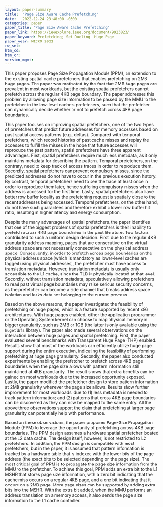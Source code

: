 ```yaml
---
layout: paper-summary
title:  "Page Size Aware Cache Prefetching"
date:   2022-12-24 23:48:00 -0500
categories: paper
paper_title: "Page Size Aware Cache Prefetching"
paper_link: https://ieeexplore.ieee.org/document/9923823/
paper_keyword: Prefetching; Set Dueling; Huge Page
paper_year: MICRO 2022
rw_set:
htm_cd:
htm_cr:
version_mgmt:
---
```


This paper proposes Page Size Propagation Module (PPM), an extension to the existing spatial cache prefetchers that
enables prefetching on 2MB huge pages. The paper was motivated by the fact that 2MB huge pages are prevalent in 
most workloads, but the existing spatial prefetchers cannot prefetch across the regular 4KB page boundary.
The paper addresses this problem by allowing page size information to be passed by the MMU to the prefetcher in the 
low-level cache's prefetchers, such that the prefetcher can dynamically decide whether or not to prefetch across
4KB page boundaries. 

This paper focuses on improving spatial prefetchers, one of the two types of prefetchers that predict future
addresses for memory accesses based on past spatial access patterns (e.g., deltas). Compared with temporal 
prefetchers, which record histories 
of past cache misses and replay the accesses to fulfill the misses in the hope that future accesses will reproduce
the past pattern, spatial prefetchers have three apparent advantages.
First, spatial prefetchers require much less metadata, as it only maintains metadata for describing the pattern.
Temporal prefetchers, on the contrary, need to keep track of access traces in order to reproduce them.
Secondly, spatial prefetchers can prevent compulsory misses, since the predicted addresses do not have to occur 
in the previous execution history. By contrast, temporal prefetchers need to see the trace at least once in order to
reproduce them later, hence suffering compulsory misses when the address is accessed for the first time.
Lastly, spatial prefetchers also have better row buffer locality as the prefetching request is spatially 
close to the recent addresses being accessed. Temporal prefetchers, on the other hand, do not have such guarantees
and therefore exhibit a lower row buffer hit ratio, resulting in higher latency and energy consumption.

Despite the many advantages of spatial prefetchers, the paper identifies that one of the biggest problems of spatial 
prefetchers is their inability to prefetch across 4KB page boundaries in the past literature. Two factors contributed 
to such a uniform design decision. First, due to the regular 4KB granularity address mapping, pages that are consecutive
on the virtual address space are not necessarily consecutive on the physical address space. Consequently, in order to
prefetch across page boundaries on the physical address space (which is mandatory as lower-level caches are tagged
using physical addresses), the prefetcher must have access to translation metadata. However, translation metadata is 
usually only accessible to the L1 cache, since the TLB is physically located at that level.
Secondly, without translation metadata, speculatively allowing prefetchers to read past virtual page boundaries may
raise serious security concerns, as the prefetcher can become a side channel that breaks address space isolation
and leaks data not belonging to the current process.

Based on the above reasons, the paper investigated the feasibility of prefetching on huge pages, which is a 
feature supported by recent x86 architectures. With huge pages enabled, either the application programmer or the 
Operating System kernel can choose to map physical memory in bigger granularity, such as 2MB or 1GB (the latter
is only available using the `hugetlbfs` library). The paper also made several observations on the interaction
between huge pages and spatial prefetching. First, the paper evaluated several benchmarks with Transparent Huge 
Page (THP) enabled. Results show that most of the workloads can efficiently utilize huge page support during 
the entire execution, indicating the feasibility of performing prefetching at huge page granularity.
Secondly, the paper also conducted experiments by enabling the prefetcher to prefetch across 4KB page boundaries
when the page size allows with pattern information still maintained at 4KB granularity. The result shows that 
extra benefits can be gained on most workloads due to the increased opportunity exposed.
Lastly, the paper modified the prefetcher design to store pattern information at 2MB granularity whenever the page 
size allows. Results show further improvement for most workloads, due to (1) less metadata is needed 
to track pattern information; and (2) patterns that cross 4KB page boundaries can be discovered as they can now be
mapped to the same entry.
All the above three observations support the claim that prefetching at larger page granularity can potentially help
with performance.

Based on these observations, the paper proposes Page-Size Propagation Module (PPM) to leverage the opportunity of 
prefetching across 4KB page boundaries. The PPM design assumes a hardware spatial prefetcher located at the L2
data cache. The design itself, however, is not restricted to L2 prefetchers. In addition, the PPM design is compatible
with most prefetchers, but in the paper, it is assumed that pattern information is tracked by a hardware table 
that is indexed with the lower bits of the page address (the exact bits to be selected depending on the page size). 
The most critical goal of PPM is to propagate the page size information from the MMU to the prefetcher. To achieve this 
goal, PPM adds an extra bit to the L1 MSHR that stores page size information, with a zero bit indicating that the 
cache miss occurs on a regular 4KB page, and a one bit indicating that it occurs on a 2MB page. More page sizes 
can be supported by adding extra bits into the MSHR. With the extra bit added, when the MMU performs an address 
translation on a memory access, it also sends the page size information to the L1 cache controller. 

